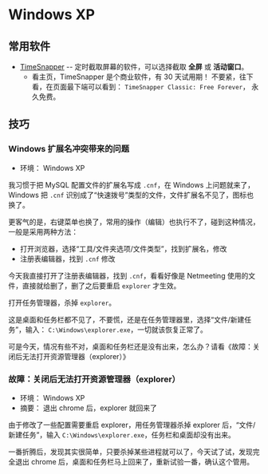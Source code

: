 # Windows XP #

## 常用软件 ##

- [TimeSnapper](http://www.timesnapper.com/) -- 定时截取屏幕的软件，可以选择截取 **全屏** 或 **活动窗口**。
  - 看主页，TimeSnapper 是个商业软件，有 30 天试用期！ 不要紧，往下看，在页面最下端可以看到： `TimeSnapper Classic: Free Forever`， 永久免费。

## 技巧 ##

### Windows 扩展名冲突带来的问题 ###

- 环境： Windows XP

我习惯于把 MySQL 配置文件的扩展名写成 `.cnf`，在 Windows 上问题就来了， Windows 把 `.cnf` 识别成了“快速拨号”类型的文件，文件扩展名不见了，图标也换了。

更客气的是，右键菜单也换了，常用的操作（编辑）也执行不了，碰到这种情况，一般是采用两种方法：

- 打开浏览器，选择“工具/文件夹选项/文件类型”，找到扩展名，修改
- 注册表编辑器，找到 `.cnf` 修改

今天我直接打开了注册表编辑器，找到 `.cnf`，看看好像是 Netmeeting 使用的文件，直接就给删了，删了之后要重启 `explorer` 才生效。

打开任务管理器，杀掉 `explorer`。

这是桌面和任务栏都不见了，不要慌，还是在任务管理器里，选择“文件/新建任务”，输入： `C:\Windows\explorer.exe`，一切就该恢复正常了。

可是今天，情况有些不对，桌面和任务栏还是没有出来，怎么办？请看《故障：关闭后无法打开资源管理器（explorer）》

### 故障：关闭后无法打开资源管理器（explorer） ###

- 环境： Windows XP
- 摘要： 退出 chrome 后，explorer 就回来了

由于修改了一些配置需要重启 explorer，用任务管理器杀掉 explorer 后，“文件/新建任务”，输入 `C:\Windows\explorer.exe`，任务栏和桌面却没有出来。

一番折腾后，发现其实很简单，只要杀掉某些进程就可以了，今天试了试，发现完全退出 chrome 后，桌面和任务栏马上回来了，重新试验一番，确认这个管用。
